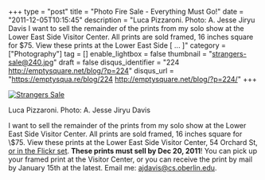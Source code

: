 +++
type = "post"
title = "Photo Fire Sale - Everything Must Go!"
date = "2011-12-05T10:15:45"
description = "Luca Pizzaroni. Photo: A. Jesse Jiryu Davis I want to sell the remainder of the prints from my solo show at the Lower East Side Visitor Center. All prints are sold framed, 16 inches square for $75. View these prints at the Lower East Side [ ... ]"
category = ["Photography"]
tag = []
enable_lightbox = false
thumbnail = "strangers-sale@240.jpg"
draft = false
disqus_identifier = "224 http://emptysquare.net/blog/?p=224"
disqus_url = "https://emptysqua.re/blog/224 http://emptysquare.net/blog/?p=224/"
+++

<p><a href="http://www.flickr.com/photos/emptysquare/5757385472/in/set-72157628277619601/lightbox/"><img style="display:block; margin-left:auto; margin-right:auto;" src="strangers-sale.jpg" title="Strangers Sale" /></a></p>
<p>Luca Pizzaroni. Photo: A. Jesse Jiryu Davis</p>
<p>I want to sell the remainder of the prints from my solo show at the
Lower East Side Visitor Center. All prints are sold framed, 16 inches
square for \$75. View these prints at the Lower East Side Visitor
Center, 54 Orchard St, <a href="http://www.flickr.com/photos/emptysquare/sets/72157628277619601">or in the Flickr
set</a>.
<strong>These prints must sell by Dec 20, 2011</strong>! You can pick up your framed
print at the Visitor Center, or you can receive the print by mail by
January 15th at the latest. Email me:
<a href="mailto:ajdavis@cs.oberlin.edu">ajdavis@cs.oberlin.edu</a>.</p>
